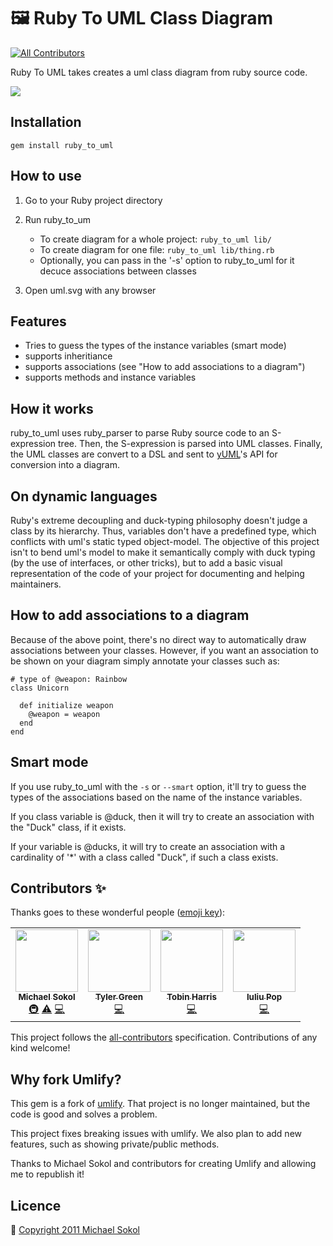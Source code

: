# 🖼️ Ruby To UML Class Diagram
<!-- ALL-CONTRIBUTORS-BADGE:START - Do not remove or modify this section -->
[![All Contributors](https://img.shields.io/badge/all_contributors-4-orange.svg?style=flat-square)](#contributors-)
<!-- ALL-CONTRIBUTORS-BADGE:END -->

Ruby To UML takes creates a uml class diagram from ruby source code.

![][uml_diagram_demo]

Installation
------------

    gem install ruby_to_uml

How to use
----------

1. Go to your Ruby project directory

2. Run ruby_to_um
    * To create diagram for a whole project: `ruby_to_uml lib/`
    * To create diagram for one file: `ruby_to_uml lib/thing.rb`
    * Optionally, you can pass in the '-s' option to ruby_to_uml for it decuce associations between classes

3. Open uml.svg with any browser

Features
--------

* Tries to guess the types of the instance variables (smart mode)
* supports inheritiance
* supports associations (see "How to add associations to a diagram")
* supports methods and instance variables

How it works
------------

ruby_to_uml uses ruby_parser to parse Ruby source code to an S-expression tree. Then, the S-expression is parsed into UML classes. Finally, the UML classes are convert to a DSL and sent to [yUML](http://yuml.me/)'s API for conversion into a diagram.

On dynamic languages
--------------------

Ruby's extreme decoupling and duck-typing philosophy doesn't judge a class by its hierarchy.
Thus, variables don't have a predefined type, which conflicts with uml's static typed object-model.
The objective of this project isn't to bend uml's model to make it semantically comply with
duck typing (by the use of interfaces, or other tricks), but to add a basic visual representation
of the code of your project for documenting and helping maintainers.

How to add associations to a diagram
------------------------------------

Because of the above point, there's no direct way to automatically draw associations between your
classes. However, if you want an association to be shown on your diagram simply annotate your classes such as:

    # type of @weapon: Rainbow
    class Unicorn

      def initialize weapon
        @weapon = weapon
      end
    end

Smart mode
----------

If you use ruby_to_uml with the `-s` or `--smart` option, it'll try to guess
the types of the associations based on the name of the instance
variables.

If you class variable is @duck, then it will try to create an
association with the "Duck" class, if it exists.

If your variable is @ducks, it will try to create an association with a
cardinality of '*' with a class called "Duck", if such a class exists.

## Contributors ✨

Thanks goes to these wonderful people ([emoji key](https://allcontributors.org/docs/en/emoji-key)):

<!-- ALL-CONTRIBUTORS-LIST:START - Do not remove or modify this section -->
<!-- prettier-ignore-start -->
<!-- markdownlint-disable -->
<table>
  <tr>
    <td align="center"><a href="https://github.com/mikaa123"><img src="https://avatars.githubusercontent.com/u/428280?v=4?s=100" width="100px;" alt=""/><br /><sub><b>Michael Sokol</b></sub></a><br /><a href="#infra-mikaa123" title="Infrastructure (Hosting, Build-Tools, etc)">🚇</a> <a href="https://github.com/iulspop/ruby_to_uml/commits?author=mikaa123" title="Tests">⚠️</a> <a href="https://github.com/iulspop/ruby_to_uml/commits?author=mikaa123" title="Code">💻</a></td>
    <td align="center"><a href="http://treewalker.wordpress.com"><img src="https://avatars.githubusercontent.com/u/38147?v=4?s=100" width="100px;" alt=""/><br /><sub><b>Tyler Green</b></sub></a><br /><a href="https://github.com/iulspop/ruby_to_uml/commits?author=tylergreen" title="Code">💻</a></td>
    <td align="center"><a href="http://tobinharris.com"><img src="https://avatars.githubusercontent.com/u/25578?v=4?s=100" width="100px;" alt=""/><br /><sub><b>Tobin Harris</b></sub></a><br /><a href="https://github.com/iulspop/ruby_to_uml/commits?author=tobinharris" title="Code">💻</a></td>
    <td align="center"><a href="https://github.com/iulspop"><img src="https://avatars.githubusercontent.com/u/53665722?v=4?s=100" width="100px;" alt=""/><br /><sub><b>Iuliu Pop</b></sub></a><br /><a href="https://github.com/iulspop/ruby_to_uml/commits?author=iulspop" title="Code">💻</a></td>
  </tr>
</table>

<!-- markdownlint-restore -->
<!-- prettier-ignore-end -->

<!-- ALL-CONTRIBUTORS-LIST:END -->

This project follows the [all-contributors](https://github.com/all-contributors/all-contributors) specification. Contributions of any kind welcome!

Why fork Umlify?
------------

This gem is a fork of [umlify](https://github.com/mikaa123/umlify).
That project is no longer maintained, but the code is good and solves a problem.

This project fixes breaking issues with umlify. We also plan to add new features, such as showing private/public methods.

Thanks to Michael Sokol and contributors for creating Umlify and allowing me to republish it!

Licence
-------

💁 [Copyright 2011 Michael Sokol][license]


<!-- Links -->

[license]: https://github.com/iulspop/ruby_to_uml/blob/master/LICENSE.md

<!-- Demo images -->

[uml_diagram_demo]: https://github.com/iulspop/ruby_to_uml/blob/master/docs/UML_diagram_demo.svg?raw=true
